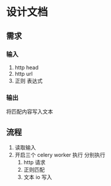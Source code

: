 # 设计文档

## 需求

### 输入

1. http head
2. http url
3. 正则 表达式

### 输出

将匹配内容写入文本

## 流程

1. 读取输入
2. 开启三个 celery worker 执行
   分别执行
   1. http 请求
   2. 正则匹配
   3. 文本 io 写入
